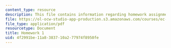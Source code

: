 ```yaml
---
content_type: resource
description: This file contains information regarding homework assignment 1.
file: https://ol-ocw-studio-app-production.s3.amazonaws.com/courses/ec-s06-practical-electronics-fall-2004/4f2991be11a8383710a277974f8950fe_MITEC_S06F04_hw1.pdf
file_type: application/pdf
resourcetype: Document
title: Homework 1
uid: 4f2991be-11a8-3837-10a2-77974f8950fe
---
```

